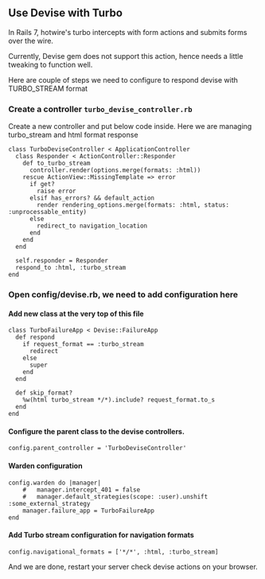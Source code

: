 ## Use Devise with Turbo

In Rails 7, hotwire's turbo intercepts with form actions and submits forms over the wire.

Currently, Devise gem does not support this action, hence needs a little tweaking to function well.

Here are couple of steps we need to configure to respond devise with TURBO_STREAM format

### Create a controller `turbo_devise_controller.rb`

Create a new controller and put below code inside. Here we are managing turbo_stream and html format response

````
class TurboDeviseController < ApplicationController
  class Responder < ActionController::Responder
    def to_turbo_stream
      controller.render(options.merge(formats: :html))
    rescue ActionView::MissingTemplate => error
      if get?
        raise error
      elsif has_errors? && default_action
        render rendering_options.merge(formats: :html, status: :unprocessable_entity)
      else
        redirect_to navigation_location
      end
    end
  end

  self.responder = Responder
  respond_to :html, :turbo_stream
end
````

### Open config/devise.rb, we need to add configuration here

#### Add new class at the very top of this file

````
class TurboFailureApp < Devise::FailureApp
  def respond
    if request_format == :turbo_stream
      redirect
    else
      super
    end
  end

  def skip_format?
    %w(html turbo_stream */*).include? request_format.to_s
  end
end
````

#### Configure the parent class to the devise controllers.

`config.parent_controller = 'TurboDeviseController'`

#### Warden configuration

````
config.warden do |manager|
    #   manager.intercept_401 = false
    #   manager.default_strategies(scope: :user).unshift :some_external_strategy
    manager.failure_app = TurboFailureApp
end
````

#### Add Turbo stream configuration for navigation formats

`config.navigational_formats = ['*/*', :html, :turbo_stream]`


And we are done, restart your server check devise actions on your browser.

